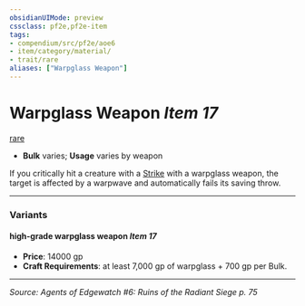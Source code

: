 ```yaml
---
obsidianUIMode: preview
cssclass: pf2e,pf2e-item
tags:
- compendium/src/pf2e/aoe6
- item/category/material/
- trait/rare
aliases: ["Warpglass Weapon"]
---
```

# Warpglass Weapon *Item 17*  
[rare](rare.md "Rare Rarity Trait")  

- **Bulk** varies; **Usage** varies by weapon

If you critically hit a creature with a [Strike](strike.md) with a warpglass weapon, the target is affected by a warpwave and automatically fails its saving throw.

---

### Variants

#### high-grade warpglass weapon *Item 17*

- **Price**: 14000 gp
- **Craft Requirements**: at least 7,000 gp of warpglass + 700 gp per Bulk.

---
*Source: Agents of Edgewatch #6: Ruins of the Radiant Siege p. 75*